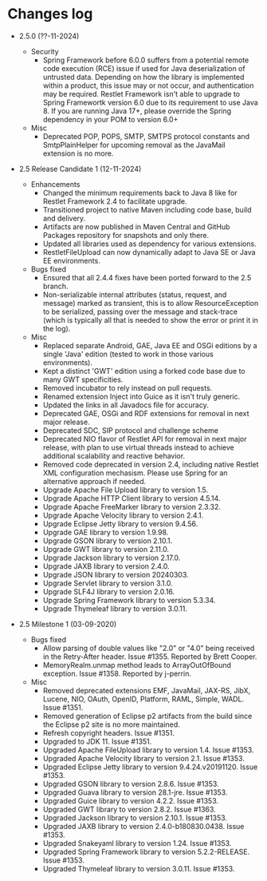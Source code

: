 Changes log
===========

- 2.5.0 (??-11-2024)
    - Security
       - Spring Framework before 6.0.0 suffers from a potential remote code execution (RCE) issue if used for Java deserialization
         of untrusted data. Depending on how the library is implemented within a product, this issue may or not occur, and
         authentication may be required. Restlet Framework isn't able to upgrade to Spring Framewortk version 6.0 due to its
         requirement to use Java 8. If you are running Java 17+, please override the Spring dependency in your POM to version 6.0+
    - Misc
      - Deprecated POP, POPS, SMTP, SMTPS protocol constants and SmtpPlainHelper for upcoming removal as the JavaMail extension
        is no more.

- 2.5 Release Candidate 1 (12-11-2024)
    - Enhancements
      - Changed the minimum requirements back to Java 8 like for Restlet Framework 2.4 to facilitate upgrade.
      - Transitioned project to native Maven including code base, build and delivery.
      - Artifacts are now published in Maven Central and GitHub Packages repository for snapshots and only there.
      - Updated all libraries used as dependency for various extensions.
      - RestletFileUpload can now dynamically adapt to Java SE or Java EE environments.
    - Bugs fixed
      - Ensured that all 2.4.4 fixes have been ported forward to the 2.5 branch.
      - Non-serializable internal attributes (status, request, and message) marked as transient,
        this is to allow ResourceException to be serialized, passing over the message and stack-trace
        (which is typically all that is needed to show the error or print it in the log).
    - Misc
      - Replaced separate Android, GAE, Java EE and OSGi editions by a single 'Java' edition
        (tested to work in those various environments).
      - Kept a distinct 'GWT' edition using a forked code base due to many GWT specificities.
      - Removed incubator to rely instead on pull requests.
      - Renamed extension Inject into Guice as it isn't truly generic.
      - Updated the links in all Javadocs file for accuracy.
      - Deprecated GAE, OSGi and RDF extensions for removal in next major release.
      - Deprecated SDC, SIP protocol and challenge scheme
      - Deprecated NIO flavor of Restlet API for removal in next major release, with plan to use
        virtual threads instead to achieve additional scalability and reactive behavior.
      - Removed code deprecated in version 2.4, including native Restlet XML configuration mechasism.
        Please use Spring for an alternative approach if needed.
      - Upgrade Apache File Upload library to version 1.5.
      - Upgrade Apache HTTP Client library to version 4.5.14.
      - Upgrade Apache FreeMarker library to version 2.3.32.
      - Upgrade Apache Velocity library to version 2.4.1.
      - Upgrade Eclipse Jetty library to version 9.4.56.
      - Upgrade GAE library to version 1.9.98.
      - Upgrade GSON library to version 2.10.1.
      - Upgrade GWT library to version 2.11.0.
      - Upgrade Jackson library to version 2.17.0.
      - Upgrade JAXB library to version 2.4.0.
      - Upgrade JSON library to version 20240303.
      - Upgrade Servlet library to version 3.1.0.
      - Upgrade SLF4J library to version 2.0.16.
      - Upgrade Spring Framework library to version 5.3.34.
      - Upgrade Thymeleaf library to version 3.0.11.

- 2.5 Milestone 1 (03-09-2020)
    - Bugs fixed
      - Allow parsing of double values like "2.0" or "4.0" being received in
        the Retry-After header. Issue #1355.
        Reported by Brett Cooper.
      - MemoryRealm.unmap method leads to ArrayOutOfBound exception. Issue #1358.
        Reported by j-perrin.
    - Misc
      - Removed deprecated extensions EMF, JavaMail, JAX-RS, JibX, Lucene, NIO, 
        OAuth, OpenID, Platform, RAML, Simple, WADL. Issue #1351.
      - Removed generation of Eclipse p2 artifacts from the build since the 
        Eclipse p2 site is no more maintained.
      - Refresh copyright headers. Issue #1351.
      - Upgraded to JDK 11. Issue #1351.
      - Upgraded Apache FileUpload library to version 1.4. Issue #1353.
      - Upgraded Apache Velocity library to version 2.1. Issue #1353.
      - Upgraded Eclipse Jetty library to version 9.4.24.v20191120. Issue #1353.
      - Upgraded GSON library to version 2.8.6. Issue #1353.
      - Upgraded Guava library to version 28.1-jre. Issue #1353.
      - Upgraded Guice library to version 4.2.2. Issue #1353.
      - Upgraded GWT library to version 2.8.2. Issue #1363.
      - Upgraded Jackson library to version 2.10.1. Issue #1353.
      - Upgraded JAXB library to version 2.4.0-b180830.0438. Issue #1353.
      - Upgraded Snakeyaml library to version 1.24. Issue #1353.
      - Upgraded Spring Framework library to version 5.2.2-RELEASE. Issue #1353.
      - Upgraded Thymeleaf library to version 3.0.11. Issue #1353.
